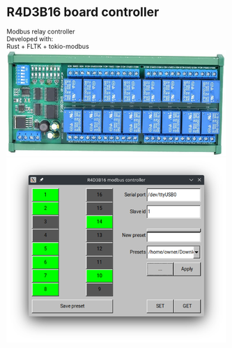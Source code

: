 # R4D3B16 board controller
Modbus relay controller  
Developed with:  
Rust + FLTK + tokio-modbus  
![Alt text](img/713tfZIT58L._AC_SL1001_.jpg?raw=true "Board")  
![Alt text](img/Screenshot_20220121_152138.png?raw=true "GUI")  
